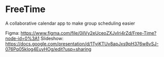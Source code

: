 # FreeTime
A collaborative calendar app to make group scheduling easier

Figma: https://www.figma.com/file/0ilVy2eUceoZXJvIri4rZd/Free-Time?node-id=0%3A1
Slideshow: https://docs.google.com/presentation/d/1TyjKTUv8apJxs9pH376w8vSJ-076Pq05kIog4EuyHOg/edit?usp=sharing
